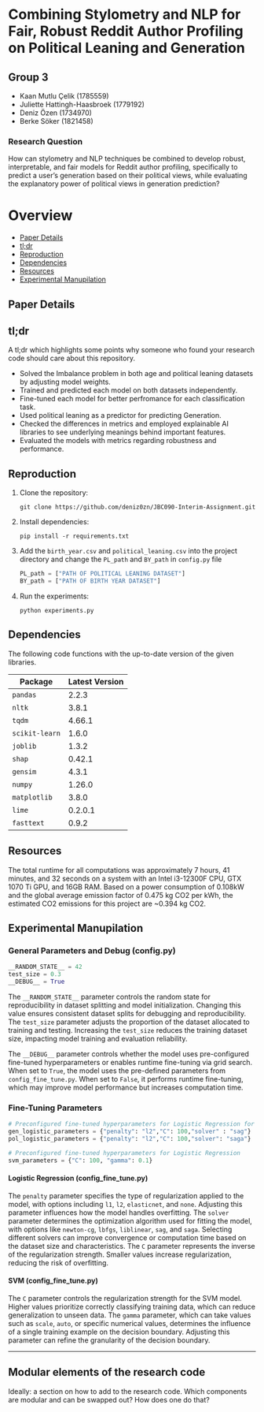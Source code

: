 # Combining Stylometry and NLP for Fair, Robust Reddit Author Profiling on Political Leaning and Generation

## Group 3
- Kaan Mutlu Çelik (1785559)
- Juliette Hattingh-Haasbroek (1779192)
- Deniz Özen (1734970)
- Berke Söker (1821458)


### Research Question
How can stylometry and NLP techniques be combined to develop robust, interpretable, and fair models for Reddit author profiling, specifically to predict a user’s generation based on their political views, while evaluating the explanatory power of political views in generation prediction?

# Overview
- [Paper Details](https://github.com/deniz0zn/JBC090-Interim-Assignment/tree/main?tab=readme-ov-file#paper-details)
- [tl;dr](https://github.com/deniz0zn/JBC090-Interim-Assignment/tree/main?tab=readme-ov-file#tldr)
- [Reproduction](https://github.com/deniz0zn/JBC090-Interim-Assignment/tree/main?tab=readme-ov-file#reproduction)
- [Dependencies](https://github.com/deniz0zn/JBC090-Interim-Assignment/tree/main?tab=readme-ov-file#dependencies)
- [Resources](https://github.com/deniz0zn/JBC090-Interim-Assignment/tree/main?tab=readme-ov-file#resources)
- [Experimental Manupilation](https://github.com/deniz0zn/JBC090-Interim-Assignment/tree/main?tab=readme-ov-file#experimental-manupilation)

  
## Paper Details

## tl;dr

A tl;dr which highlights some points why someone who found your research code should care about this repository.

- Solved the Imbalance problem in both age and political leaning datasets by adjusting model weights.
- Trained and predicted each model on both datasets independently.
- Fine-tuned each model for better perfromance for each classification task.
- Used political leaning as a predictor for predicting Generation.
- Checked the differences in metrics and employed explainable AI libraries to see underlying meanings behind important features.
- Evaluated the models with metrics regarding robustness and performance.

## Reproduction

1. Clone the repository:
   ```shell
   git clone https://github.com/deniz0zn/JBC090-Interim-Assignment.git 
   ```
2. Install dependencies:
   ```shell
   pip install -r requirements.txt
   ```
3. Add the `birth_year.csv` and `political_leaning.csv` into the project directory and change the `PL_path` and `BY_path` in `config.py` file
   ```python
   PL_path = ["PATH OF POLITICAL LEANING DATASET"]
   BY_path = ["PATH OF BIRTH YEAR DATASET"]
4. Run the experiments:
   ```Shell
   python experiments.py
   ```

## Dependencies
The following code functions with the up-to-date version of the given libraries.

| Package         | Latest Version |
|-----------------|----------------|
| `pandas`        | 2.2.3          |
| `nltk`          | 3.8.1          |
| `tqdm`          | 4.66.1         |
| `scikit-learn`  | 1.6.0          |
| `joblib`        | 1.3.2          |
| `shap`          | 0.42.1         |
| `gensim`        | 4.3.1          |
| `numpy`         | 1.26.0         |
| `matplotlib`    | 3.8.0          |
| `lime`          | 0.2.0.1        |
| `fasttext`      | 0.9.2          |

## Resources

The total runtime for all computations was approximately 7 hours, 41 minutes, and 32 seconds on a system with an Intel i3-12300F CPU, GTX 1070 Ti GPU, and 16GB RAM.
Based on a power consumption of 0.108kW and the global average emission factor of 0.475 kg CO2 per kWh, the estimated CO2 emissions for this project are ~0.394 kg CO2.


## Experimental Manupilation
### General Parameters and Debug (config.py)
```Python
__RANDOM_STATE__ = 42
test_size = 0.3
__DEBUG__ = True
```
The `__RANDOM_STATE__` parameter controls the random state for reproducibility in dataset splitting and model initialization. Changing this value ensures consistent dataset splits for debugging and reproducibility. The `test_size` parameter adjusts the proportion of the dataset allocated to training and testing. Increasing the `test_size` reduces the training dataset size, impacting model training and evaluation reliability.

The `__DEBUG__` parameter controls whether the model uses pre-configured fine-tuned hyperparameters or enables runtime fine-tuning via grid search. When set to `True`, the model uses the pre-defined parameters from `config_fine_tune.py`. When set to `False`, it performs runtime fine-tuning, which may improve model performance but increases computation time.



### Fine-Tuning Parameters
```Python
# Preconfigured fine-tuned hyperparameters for Logistic Regression for each dataset
gen_logistic_parameters = {"penalty": "l2","C": 100,"solver" : "sag"}
pol_logistic_parameters = {"penalty": "l2","C": 100,"solver": "saga"}

# Preconfigured fine-tuned hyperparameters for Logistic Regression
svm_parameters = {"C": 100, "gamma": 0.1}
```

#### Logistic Regression (config_fine_tune.py)
The `penalty` parameter specifies the type of regularization applied to the model, with options including `l1`, `l2`, `elasticnet`, and `none`. Adjusting this parameter influences how the model handles overfitting. The `solver` parameter determines the optimization algorithm used for fitting the model, with options like `newton-cg`, `lbfgs`, `liblinear`, `sag`, and `saga`. Selecting different solvers can improve convergence or computation time based on the dataset size and characteristics. The `C` parameter represents the inverse of the regularization strength. Smaller values increase regularization, reducing the risk of overfitting.

#### SVM (config_fine_tune.py)
The `C` parameter controls the regularization strength for the SVM model. Higher values prioritize correctly classifying training data, which can reduce generalization to unseen data. The `gamma` parameter, which can take values such as `scale`, `auto`, or specific numerical values, determines the influence of a single training example on the decision boundary. Adjusting this parameter can refine the granularity of the decision boundary.

---


## Modular elements of the research code

Ideally: a section on how to add to the research code. Which components are modular and can be swapped out? How does one do that?

